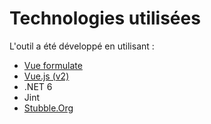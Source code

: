 # Technologies utilisées

L'outil a été développé en utilisant :

- [Vue formulate](https://vueformulate.com/)
- [Vue.js (v2)](https://v2.vuejs.org/)
- .NET 6
- Jint
- [Stubble.Org](https://github.com/StubbleOrg/Stubble)



